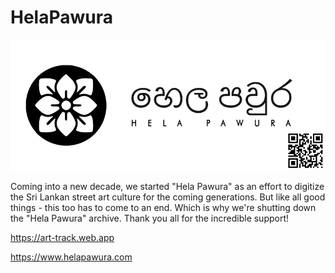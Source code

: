 # HelaPawura

![](https://github.com/Hela-Pawura/HelaPawura/blob/master/logo.png)

Coming into a new decade, we started "Hela Pawura" as an effort to digitize the Sri Lankan street art culture for the coming generations. But like all good 
things - this too has to come to an end. Which is why we're shutting down the "Hela Pawura" archive. Thank you all for the incredible support!

https://art-track.web.app

https://www.helapawura.com
